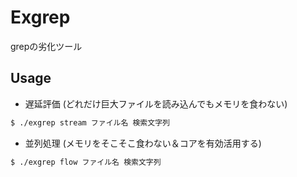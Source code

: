 # Exgrep

grepの劣化ツール

## Usage

- 遅延評価 (どれだけ巨大ファイルを読み込んでもメモリを食わない)

```sh
$ ./exgrep stream ファイル名 検索文字列
```

- 並列処理 (メモリをそこそこ食わない＆コアを有効活用する)

```sh
$ ./exgrep flow ファイル名 検索文字列
```


